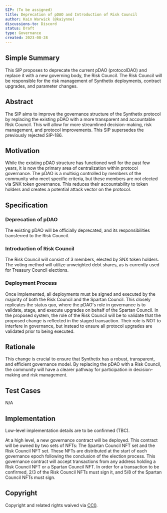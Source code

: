 ```yaml
---
SIP: (To be assigned)
title: Deprecation of pDAO and Introduction of Risk Council
author: Kain Warwick (@kaiynne)
discussions-to: Discord
status: Draft
type: Governance
created: 2023-08-28
---
```


## Simple Summary

<!-- "If you can't explain it simply, you don't understand it well enough." Simply describe the outcome the proposed changes intend to achieve. This should be non-technical and accessible to a casual community member. -->

This SIP proposes to deprecate the current pDAO (protocolDAO) and replace it with a new governing body, the Risk Council. The Risk Council will be responsible for the risk management of Synthetix deployments, contract upgrades, and parameter changes.

## Abstract

<!-- A short (~200 word) description of the proposed change, the abstract should clearly describe the proposed change. This is what *will* be done if the SIP is implemented, not *why* it should be done or *how* it will be done. If the SIP proposes deploying a new contract, write, "we propose to deploy a new contract that will do x". -->

The SIP aims to improve the governance structure of the Synthetix protocol by replacing the existing pDAO with a more transparent and accountable Risk Council. This will allow for more streamlined decision-making, risk management, and protocol improvements. This SIP supersedes the previously rejected SIP-186.

## Motivation

<!-- The motivation is critical for SIPs that want to change the Synthetix protocol. It should clearly explain why the existing protocol specification is inadequate to address the problem that the SIP solves. SIP submissions without sufficient motivation may be rejected outright. -->

While the existing pDAO structure has functioned well for the past few years, it is now the primary area of centralization within protocol governance. The pDAO is a multisig controlled by members of the community who meet specific criteria, but these members are not elected via SNX token governance. This reduces their accountability to token holders and creates a potential attack vector on the protocol.

## Specification

### Deprecation of pDAO

<!-- The technical specification should describe the syntax and semantics of any new feature. -->

The existing pDAO will be officially deprecated, and its responsibilities transferred to the Risk Council.

### Introduction of Risk Council

<!-- The technical specification should describe the syntax and semantics of any new feature. -->

The Risk Council will consist of 3 members, elected by SNX token holders. The voting method will utilize unweighted debt shares, as is currently used for Treasury Council elections.

### Deployment Process

<!-- The technical specification should describe the syntax and semantics of any new feature. -->

Once implemented, all deployments must be signed and executed by the majority of both the Risk Council and the Spartan Council. This closely replicates the status quo, where the pDAO's role in governance is to validate, stage, and execute upgrades on behalf of the Spartan Council. In the proposed system, the role of the Risk Council will be to validate that the proposed change is reflected in the staged transaction. Their role is NOT to interfere in governance, but instead to ensure all protocol upgrades are validated prior to being executed.

## Rationale

<!-- The rationale fleshes out the specification by describing what motivated the design and why particular design decisions were made. It should describe alternate designs that were considered and related work, e.g. how the feature is supported in other languages. -->

This change is crucial to ensure that Synthetix has a robust, transparent, and efficient governance model. By replacing the pDAO with a Risk Council, the community will have a clearer pathway for participation in decision-making and risk management.

## Test Cases

<!-- Test cases for an implementation are mandatory for SIPs but can be included with the implementation. -->

N/A

## Implementation

<!-- The implementations must be completed before any SIP is given status "Implemented," but it need not be completed before the SIP is accepted. -->

Low-level implementation details are to be confirmed (TBC).

At a high level, a new governance contract will be deployed. This contract will be owned by two sets of NFTs: The Spartan Council NFT set and the Risk Council NFT set. These NFTs are distributed at the start of each governance epoch following the conclusion of the election process. This governance contract will accept transactions from any address holding a Risk Council NFT or a Spartan Council NFT. In order for a transaction to be confirmed, 2/3 of the Risk Council NFTs must sign it, and 5/8 of the Spartan Council NFTs must sign.

## Copyright

<!-- The SIP must have copyright that allows read-only reuse. -->

Copyright and related rights waived via [CC0](https://creativecommons.org/publicdomain/zero/1.0/).
